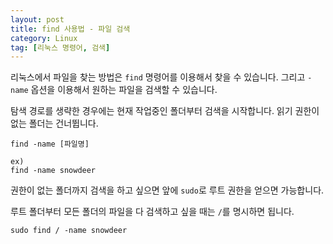 ```yaml
---
layout: post
title: find 사용법 - 파일 검색
category: Linux
tag: [리눅스 명령어, 검색]
---
```


리눅스에서 파일을 찾는 방법은 `find` 명령어를 이용해서 찾을 수 있습니다.
그리고 `-name` 옵션을 이용해서 원하는 파일을 검색할 수 있습니다.

탐색 경로를 생략한 경우에는 현재 작업중인 폴더부터 검색을 시작합니다.
읽기 권한이 없는 폴더는 건너뜁니다.

~~~
find -name [파일명]

ex)
find -name snowdeer
~~~

권한이 없는 폴더까지 검색을 하고 싶으면 앞에 `sudo`로 루트 권한을 얻으면 가능합니다.

루트 폴더부터 모든 폴더의 파일을 다 검색하고 싶을 때는 `/`를 명시하면 됩니다.

~~~
sudo find / -name snowdeer
~~~
